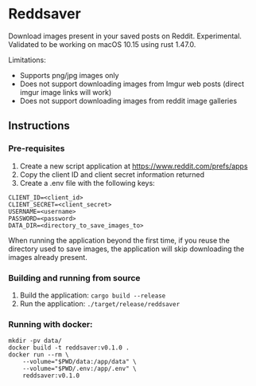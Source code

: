 # Reddsaver

Download images present in your saved posts on Reddit. Experimental. 
Validated to be working on macOS 10.15 using rust 1.47.0. 

Limitations: 
* Supports png/jpg images only 
* Does not support downloading images from Imgur web posts (direct imgur image links will work)
* Does not support downloading images from reddit image galleries

## Instructions

### Pre-requisites
1. Create a new script application at https://www.reddit.com/prefs/apps
2. Copy the client ID and client secret information returned
3. Create a .env file with the following keys:  
```
CLIENT_ID=<client_id>
CLIENT_SECRET=<client_secret>
USERNAME=<username>
PASSWORD=<password>
DATA_DIR=<directory_to_save_images_to>
```

When running the application beyond the first time, if you reuse the directory used to save images, the application will
 skip downloading the images already present. 


### Building and running from source

1. Build the application: `cargo build --release`
2. Run the application: `./target/release/reddsaver`


### Running with docker: 
```
mkdir -pv data/
docker build -t reddsaver:v0.1.0 .
docker run --rm \
    --volume="$PWD/data:/app/data" \
    --volume="$PWD/.env:/app/.env" \
    reddsaver:v0.1.0
```

 
